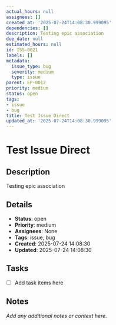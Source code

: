 ```yaml
---
actual_hours: null
assignees: []
created_at: '2025-07-24T14:08:30.999095'
dependencies: []
description: Testing epic association
due_date: null
estimated_hours: null
id: ISS-0021
labels: []
metadata:
  issue_type: bug
  severity: medium
  type: issue
parent: EP-0012
priority: medium
status: open
tags:
- issue
- bug
title: Test Issue Direct
updated_at: '2025-07-24T14:08:30.999095'
---
```


# Test Issue Direct

## Description
Testing epic association

## Details
- **Status**: open
- **Priority**: medium
- **Assignees**: None
- **Tags**: issue, bug
- **Created**: 2025-07-24 14:08:30
- **Updated**: 2025-07-24 14:08:30

## Tasks
- [ ] Add task items here

## Notes
_Add any additional notes or context here._
